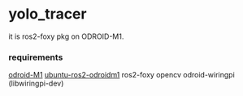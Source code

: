 # yolo_tracer

it is ros2-foxy pkg on ODROID-M1.

### requirements
[odroid-M1](https://www.hardkernel.com/shop/odroid-m1-with-4gbyte-ram)
[ubuntu-ros2-odroidm1](https://dn.odroid.com/RK3568/ODROID-M1/Ubuntu/ubuntu-20.04-ros2-odroidm1-20220811.img.xz)
ros2-foxy
opencv
odroid-wiringpi (libwiringpi-dev)
